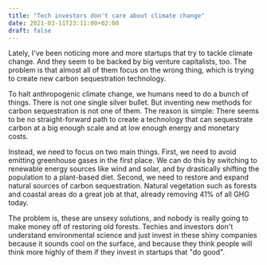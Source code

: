 ```yaml
---
title: "Tech investors don't care about climate change"
date: 2021-03-11T23:11:00+02:00
draft: false
---
```


Lately, I've been noticing more and more startups that try to tackle climate change. And they seem to be backed by big venture capitalists, too. The problem is that almost all of them focus on the wrong thing, which is trying to create new carbon sequestration technology.

To halt anthropogenic climate change, we humans need to do a bunch of things. There is not one single silver bullet. But inventing new methods for carbon sequestration is not one of them. The reason is simple: There seems to be no straight-forward path to create a technology that can sequestrate carbon at a big enough scale and at low enough energy and monetary costs.

Instead, we need to focus on two main things. First, we need to avoid emitting greenhouse gases in the first place. We can do this by switching to renewable energy sources like wind and solar, and by drastically shifting the population to a plant-based diet. Second, we need to restore and expand natural sources of carbon sequestration. Natural vegetation such as forests and coastal areas do a great job at that, already removing 41% of all GHG today.

The problem is, these are unsexy solutions, and nobody is really going to make money off of restoring old forests. Techies and investors don't understand environmental science and just invest in these shiny companies because it sounds cool on the surface, and because they think people will think more highly of them if they invest in startups that "do good".

